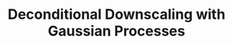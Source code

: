 ---
layout: default
title: "Deconditional Downscaling with Gaussian Processes"
authors: <ins>Siu Lun Chau*</ins>, Shahine Bouabid*, Dino Sejdinovic 
venue: Conference on Neural Information Processing Systems (NeurIPS)
year: 2021
pdf: https://arxiv.org/pdf/2305.15167.pdf
code:
doi:
---